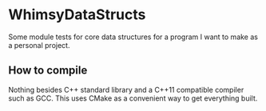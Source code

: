 # WhimsyDataStructs
Some module tests for core data structures for a program I want to make as a personal project.

## How to compile
Nothing besides C++ standard library and a C++11 compatible compiler such as GCC. This uses CMake as a convenient way to get everything built.